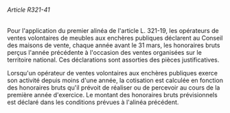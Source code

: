 ###### Article R321-41

Pour l'application du premier alinéa de l'article L. 321-19, les opérateurs de ventes volontaires de meubles aux enchères publiques déclarent au Conseil des maisons de vente, chaque année avant le 31 mars, les honoraires bruts perçus l'année précédente à l'occasion des ventes organisées sur le territoire national. Ces déclarations sont assorties des pièces justificatives.

Lorsqu'un opérateur de ventes volontaires aux enchères publiques exerce son activité depuis moins d'une année, la cotisation est calculée en fonction des honoraires bruts qu'il prévoit de réaliser ou de percevoir au cours de la première année d'exercice. Le montant des honoraires bruts prévisionnels est déclaré dans les conditions prévues à l'alinéa précédent.

